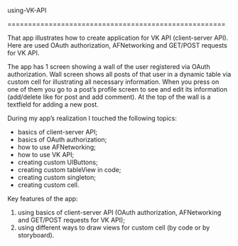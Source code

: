 using-VK-API

=====================================================

That app illustrates how to create application for VK API (client-server API). Here are used OAuth authorization, AFNetworking and GET/POST requests for VK API.

The app has 1 screen showing a wall of the user registered via OAuth authorization. Wall screen shows all posts of that user in a dynamic table via custom cell for illustrating all necessary information. When you press on one of them you go to a post’s profile screen to see and edit its information (add/delete like for post and add comment). At the top of the wall is a textfield for adding a new post.

During my app’s realization I touched the following topics:

- basics of client-server API;
- basics of OAuth authorization;
- how to use AFNetworking;
- how to use VK API;
- creating custom UIButtons;
- creating custom tableView in code;
- creating custom singleton;
- creating custom cell.

Key features of the app: 

1. using basics of client-server API (OAuth authorization, AFNetworking and GET/POST requests for VK API);
2. using different ways to draw views for custom cell (by code or by storyboard).